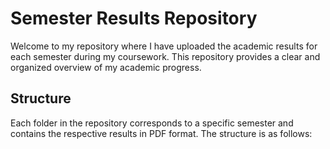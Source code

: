 # Semester Results Repository

Welcome to my repository where I have uploaded the academic results for each semester during my coursework. This repository provides a clear and organized overview of my academic progress.

## Structure

Each folder in the repository corresponds to a specific semester and contains the respective results in PDF format. The structure is as follows:

